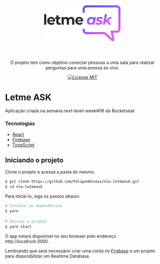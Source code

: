 <h1 align="center">
<br>
  <img src="src/assets/images/logo.svg" alt="Proffy" width="250">
<br>
<br>
</h1>

<p align="center">O projeto tem como objetivo conectar pessoas a uma sala para realizar perguntas para uma pessoa ao vivo.</p>

<p align="center">
  <a href="https://opensource.org/licenses/MIT">
    <img src="https://img.shields.io/badge/License-MIT-blue.svg" alt="License MIT">
  </a>
</p>

# Letme ASK
Aplicação criada na semana next-level-week#06 da Rocketseat

### Tecnologias 

- [React](https://reactjs.org)
- [Firebase](https://firebase.google.com/)
- [TypeScript](https://www.typescriptlang.org/)
 
 ## Iniciando o projeto

Clone o projeto e acesse a pasta do mesmo.

```bash
$ git clone https://github.com/FelipenKniess/nlw-letmeask.git
$ cd nlw-letmeask
```

Para iniciá-lo, siga os passos abaixo:
```bash
# Instalar as dependências
$ yarn

# Iniciar o projeto
$ yarn start
```
O app estará disponível no seu browser pelo endereço http://localhost:3000.

Lembrando que será necessário criar uma conta no [Firebase](https://firebase.google.com/) e um projeto para disponibilizar um Realtime Database.

